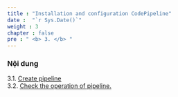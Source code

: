 ```yaml
---
title : "Installation and configuration CodePipeline"
date :  "`r Sys.Date()`" 
weight : 3 
chapter : false
pre : " <b> 3. </b> "
---
```


### Nội dung
3.1. [Create pipeline](3.1-creatpipeline/) \
3.2. [Check the operation of pipeline.](3.2-testpipeline/)